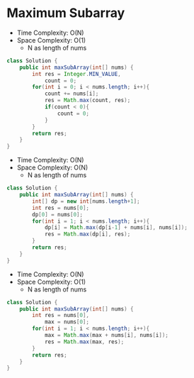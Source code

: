 # Maximum Subarray

- Time Complexity: O(N)
- Space Complexity: O(1)
  - N as length of nums

```java
class Solution {
    public int maxSubArray(int[] nums) {
        int res = Integer.MIN_VALUE,
            count = 0;
        for(int i = 0; i < nums.length; i++){
            count += nums[i];
            res = Math.max(count, res);
            if(count < 0){
                count = 0;
            }
        }
        return res;
    }
}
```

- Time Complexity: O(N)
- Space Complexity: O(N)
  - N as length of nums

```java
class Solution {
    public int maxSubArray(int[] nums) {
        int[] dp = new int[nums.length+1];
        int res = nums[0];
        dp[0] = nums[0];
        for(int i = 1; i < nums.length; i++){
            dp[i] = Math.max(dp[i-1] + nums[i], nums[i]);
            res = Math.max(dp[i], res);
        }
        return res;
    }
}
```

- Time Complexity: O(N)
- Space Complexity: O(1)
  - N as length of nums

```java
class Solution {
    public int maxSubArray(int[] nums) {
        int res = nums[0],
            max = nums[0];
        for(int i = 1; i < nums.length; i++){
            max = Math.max(max + nums[i], nums[i]);
            res = Math.max(max, res);
        }
        return res;
    }
}
```